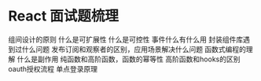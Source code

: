# React 面试题梳理

组间设计的原则
什么是可扩展性
什么是可控性
事件什么有什么用
封装组件库遇到过什么问题
发布订阅和观察者的区别，应用场景解决什么问题
函数式编程的理解
什么是副作用
纯函数和高阶函数，函数的幂等性
高阶函数和hooks的区别
oauth授权流程
单点登录原理
